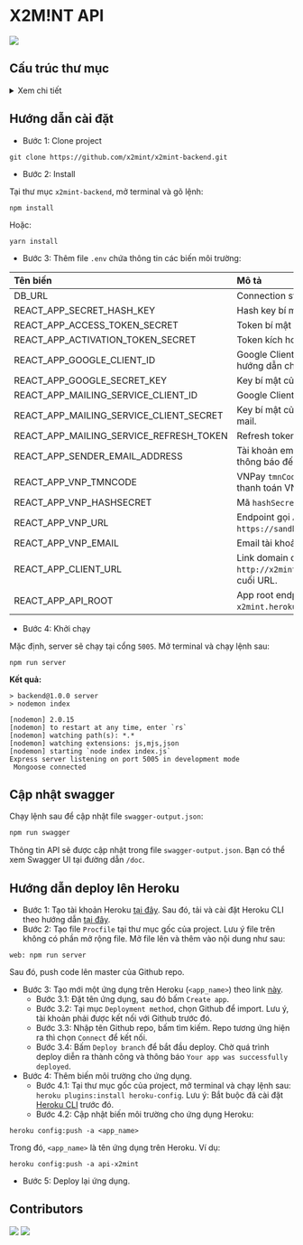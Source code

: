 # X2M!NT API

[![](https://img.shields.io/badge/API-Documentation-brightgreen)](https://documenter.getpostman.com/view/13444000/UVJeEbgb)

## Cấu trúc thư mục

<details>
  <summary>Xem chi tiết</summary>
  
```
x2mint-backend
│   .gitignore
│   index.js
│   package-lock.json
│   package.json
│   Procfile
│   README.md
├───.vscode
│       settings.json
└───src
    ├───middleware
    │       requireAuth.js
    ├───models
    │       Account.js
    │       Answer.js
    │       Bill.js
    │       Contest.js
    │       enum.js
    │       Question.js
    │       TakeTest.js
    │       TakeTestLogs.js
    │       Test.js
    │       User.js
    ├───routers
    │       adminRoutes.js
    │       answerRoutes.js
    │       authRoutes.js
    │       billRoutes.js
    │       contestRoutes.js
    │       paymentRoutes.js
    │       questionRoutes.js
    │       sendMail.js
    │       takeTestRoutes.js
    │       testRoutes.js
    │       userRoutes.js
    └───utils
            SortObj.js
            Timezone.js
```
</details>

## Hướng dẫn cài đặt

- Bước 1: Clone project

```
git clone https://github.com/x2mint/x2mint-backend.git
```

- Bước 2: Install

Tại thư mục `x2mint-backend`, mở terminal và gõ lệnh:

```
npm install
```

Hoặc:
```
yarn install
```

- Bước 3: Thêm file `.env` chứa thông tin các biến môi trường:

| Tên biến | Mô tả |
| :--- | :--- |
| DB_URL | Connection string kết nối cơ sở dữ liệu MongoDB. |
| REACT_APP_SECRET_HASH_KEY | Hash key bí mật |
| REACT_APP_ACCESS_TOKEN_SECRET | Token bí mật |
| REACT_APP_ACTIVATION_TOKEN_SECRET | Token kích hoạt |
| REACT_APP_GOOGLE_CLIENT_ID | Google Client ID, đăng ký vào tạo mới project. Xem hướng dẫn chi tiết [tại đây](https://dev.to/chandrapantachhetri/sending-emails-securely-using-node-js-nodemailer-smtp-gmail-and-oauth2-g3a#:~:text=Step%201%3A%20Creating%20a%20Google%20Project). |
| REACT_APP_GOOGLE_SECRET_KEY | Key bí mật của ứng dụng Google. |
| REACT_APP_MAILING_SERVICE_CLIENT_ID | Google Client ID dùng cho việc gửi mail. |
| REACT_APP_MAILING_SERVICE_CLIENT_SECRET | Key bí mật của ứng dụng Google dùng cho việc gửi mail. |
| REACT_APP_MAILING_SERVICE_REFRESH_TOKEN | Refresh token. |
| REACT_APP_SENDER_EMAIL_ADDRESS | Tài khoản email của ứng dụng, dùng cho việc gửi mail thông báo đến người dùng. |
| REACT_APP_VNP_TMNCODE | VNPay `tmnCode`, hướng dẫn chi tiết về tạo tài khoản thanh toán VNPay xem [tại đây](https://sandbox.vnpayment.vn/apis/docs/huong-dan-tich-hop/). |
| REACT_APP_VNP_HASHSECRET| Mã `hashSecret` của VNPay. |
| REACT_APP_VNP_URL | Endpoint gọi API thanh toán của VNPay, mặc định là: `https://sandbox.vnpayment.vn/paymentv2/vpcpay.html`. |
| REACT_APP_VNP_EMAIL | Email tài khoản VNPay. |
| REACT_APP_CLIENT_URL | Link domain của website, VD: `http://x2mint.vercel.app`. Lưu ý: không có dấu `/` ở cuối URL. |
| REACT_APP_API_ROOT | App root endpoint, VD: `http://api-x2mint.herokuapp.com/app/api/v1`. |

- Bước 4: Khởi chạy

Mặc định, server sẽ chạy tại cổng `5005`. Mở terminal và chạy lệnh sau:
```
npm run server
```

**Kết quả:**

```
> backend@1.0.0 server
> nodemon index

[nodemon] 2.0.15
[nodemon] to restart at any time, enter `rs`
[nodemon] watching path(s): *.*
[nodemon] watching extensions: js,mjs,json
[nodemon] starting `node index index.js`
Express server listening on port 5005 in development mode
 Mongoose connected 
```

## Cập nhật swagger

Chạy lệnh sau để cập nhật file `swagger-output.json`:

```bash
npm run swagger
```

Thông tin API sẽ được cập nhật trong file `swagger-output.json`. Bạn có thể xem Swagger UI tại đường dẫn `/doc`.

## Hướng dẫn deploy lên Heroku

- Bước 1: Tạo tài khoản Heroku [tại đây](https://signup.heroku.com/login). Sau đó, tải và cài đặt Heroku CLI theo hướng dẫn [tại đây](https://devcenter.heroku.com/articles/heroku-cli).
- Bước 2: Tạo file `Procfile` tại thư mục gốc của project. Lưu ý file trên không có phần mở rộng file. Mở file lên và thêm vào nội dung như sau:

```
web: npm run server
```

Sau đó, push code lên master của Github repo.
- Bước 3: Tạo mới một ứng dụng trên Heroku (`<app_name>`) theo link [này](https://dashboard.heroku.com/new-app).
  + Bước 3.1: Đặt tên ứng dụng, sau đó bấm `Create app`.
  + Bước 3.2: Tại mục `Deployment method`, chọn Github để import. Lưu ý, tài khoản phải được kết nối với Github trước đó.
  + Bước 3.3: Nhập tên Github repo, bấm tìm kiếm. Repo tương ứng hiện ra thì chọn `Connect` để kết nối.
  + Bước 3.4: Bấm `Deploy branch` để bắt đầu deploy. Chờ quá trình deploy diễn ra thành công và thông báo `Your app was successfully deployed`.
- Bước 4: Thêm biến môi trường cho ứng dụng.
  + Bước 4.1: Tại thư mục gốc của project, mở terminal và chạy lệnh sau: `heroku plugins:install heroku-config`. Lưu ý: Bắt buộc đã cài đặt [Heroku CLI](https://devcenter.heroku.com/articles/heroku-cli) trước đó.
  + Bước 4.2: Cập nhật biến môi trường cho ứng dụng Heroku:
  
```
heroku config:push -a <app_name>
```

Trong đó, `<app_name>` là tên ứng dụng trên Heroku. Ví dụ:
```
heroku config:push -a api-x2mint
```
- Bước 5: Deploy lại ứng dụng.

## Contributors
[![](https://avatars.githubusercontent.com/u/33385777?v=4&s=80)](https://github.com/TienNHM)
[![](https://avatars.githubusercontent.com/u/58748687?v=4&s=80)](https://github.com/timomint)


